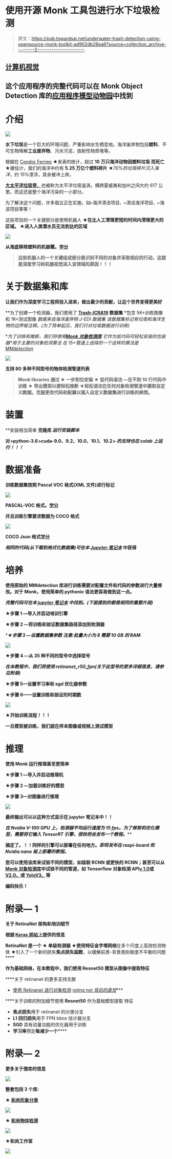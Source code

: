 # 使用开源 Monk 工具包进行水下垃圾检测

> 原文：<https://pub.towardsai.net/underwater-trash-detection-using-opensource-monk-toolkit-ad902db26ea6?source=collection_archive---------2----------------------->

## [计算机视觉](https://towardsai.net/p/category/computer-vision)

## 这个应用程序的完整代码可以在 Monk Object Detection 库的[应用程序模型动物园](https://github.com/Tessellate-Imaging/Monk_Object_Detection/blob/master/application_model_zoo/Example%20-%20Underwater%20Trash%20Detection.ipynb)中找到

# 介绍

![](img/391cc64a9304b847c4cec687f351522e.png)

**水下垃圾**是一个巨大的环境问题，严重影响水生栖息地。海洋废弃物包括**塑料**、不可生物降解**工业废弃物**、污水污泥、放射性物质堆等。

根据在 [Condor Ferries](https://www.condorferries.co.uk/marine-ocean-pollution-statistics-facts)
★发表的统计，超过 **10 万只海洋动物因塑料垃圾
而死亡**★据估计，我们的海洋中约有 **5.25 万亿个塑料碎片**
★*70%的垃圾碎片沉入海洋*，约 15%漂浮，其余被冲上岸。

[**大太平洋垃圾带**，](https://www.azocleantech.com/article.aspx?ArticleID=1071)也被称为太平洋垃圾漩涡，横跨夏威夷和加州之间大约 617 公里。而这还是整个海洋污染的一小部分。

为了解决这个问题，许多倡议正在实施，如▹海洋清洁项目、▹清洁海洋项目、▹海滨项目等等！

这些项目的一个关键部分是使用机器人 **★在比人工清理更短的时间内清理更大的区域。
★进入人类潜水员无法到达的区域**

**![](img/28b3b69465d8888614c20061d65a27c0.png)**

**从海底移除塑料的机器蟹。[学分](https://www.asme.org/topics-resources/content/a-robot-crab-to-clean-the-ocean)**

> ****这些机器人的一个关键组成部分是识别不同的对象并采取相应的行动，这就是深度学习和机器视觉进入该领域的原因！！！****

# **关于数据集和库**

**让我们作为深度学习工程师投入进来，做出最少的贡献，让这个世界变得更美好**

**为了创建一个检测器，我们使用了 [**Trash-ICRA19**](https://conservancy.umn.edu/handle/11299/214366) **数据集**
*包含 5K+训练图像和 1K+测试图像
*数据来自海洋废弃物 *J-EDI 数据集*
*该数据集标记有垃圾和海洋生物的边界框注释。(为了简单起见，我们只对垃圾数据进行训练)**

**为了训练和推断，我们将使用[**Monk 对象检测库**](https://github.com/Tessellate-Imaging/Monk_Object_Detection)
*它作为*低代码可轻松安装的包装器*用于主要的对象检测算法
*在 15+管道上选择的一个这样的算法是 [*MMdetection*](https://github.com/open-mmlab/mmdetection)**

**![](img/15b52951576447f55792be2a2c34b1be.png)**

****支持 80 多种不同型号的物体检测管道列表****

> ****Monk libraries 通过** ★ **一步到位**安装
> ★ **低代码语法** —在不到 10 行代码中训练
> ★ **导出模型**以便轻松推断
> ★轻松语法**在任何对象检测管道中摄取自定义数据**。克服更改代码和配置以插入自定义数据集进行训练的麻烦。**

# **装置**

**安装相当简单 ****克隆库
*运行安装脚本*****

****对
▹python-3.6
▹cuda-9.0、9.2、10.0、10.1、10.2
▹ *的支持也在 colab 上运行！！！*****

# ****数据准备****

****训练数据集按照 Pascal VOC 格式(XML 文件)进行标记****

****![](img/0bf43ea2d67c3db53b3c5a117ef784ef.png)****

****PASCAL-VOC 格式。[学分](https://github.com/Tessellate-Imaging/Monk_Object_Detection/blob/master/example_notebooks/sample_dataset/ship/voc/output-000000001.xml)****

****并且训练引擎要求数据为 COCO 格式****

****![](img/0a7c090dba8dd5c8a5041cd861aff09f.png)****

****COCO Json 格式[学分](https://github.com/Tessellate-Imaging/Monk_Object_Detection/blob/master/example_notebooks/sample_dataset/ship/annotations/instances_Images.json)****

*****相同的代码(从下载到格式化数据集)可在本* [*Jupyter 笔记本*](https://github.com/Tessellate-Imaging/Monk_Object_Detection/blob/master/application_model_zoo/Example%20-%20Underwater%20Trash%20Detection.ipynb) 中获得****

# ****培养****

****使用原始的 MMdetection 库进行训练需要对配置文件和代码的参数进行大量修改。对于 Monk，使用简单的 pythonic 语法更容易做到这一点。****

*****完整代码可在本* [*jupyter 笔记本*](https://github.com/Tessellate-Imaging/Monk_Object_Detection/blob/master/application_model_zoo/Example%20-%20Underwater%20Trash%20Detection.ipynb) *中找到。(下面提到的都是相同的重要片段)*****

****★步骤 1 —导入并启动培训引擎****

****★步骤 2 —将训练和验证数据集路径添加到检测器****

****★步骤 3 —设置数据集参数
*注意:批量大小为 8 需要 10 GB 的 RAM****

****![](img/dd576484cb6a1f6ef2ace8d6c058df77.png)****

****★步骤 4 —从 35 种不同的型号中选择型号****

*****在本教程中，我们将使用 retinanet_r50_fpn(关于此型号的更多详细信息，请参见附录)*****

****★步骤 5—设置学习率和 sgd 优化器参数****

****★步骤 6——设置训练和验证的时期数****

****![](img/091641d688371e5dc2d65d6d2d01396a.png)****

****★开始训练流程！！！****

****一旦模型被训练，我们就在样本图像或视频上测试模型****

# ****推理****

****使用 Monk 运行推理甚至更简单****

****★步骤 1 —导入并启动推理机****

****★步骤 2 —加载训练好的模型****

****★步骤 3—对图像进行推理****

****![](img/8e4a98b12d4c5eb23c5b4ec1fd2bdd2d.png)****

****最终输出可以以这种方式显示在 jupyter 笔记本中！！****

****在 Nvidia V-100 GPU 上，检测器平均运行速度为 15 fps。为了修剪和优化模型，需要将它输入 TensorRT 引擎，很快将会发布一个*教程。*****

****搞定了。！！同样的引擎**可以部署在任何地方**。*即将发布在 raspi-board 和 Nvidia nano 板上部署的教程。*****

****您可以使用该库来试验不同的模型，如级联 RCNN 或更快的 RCNN；甚至可以从 [Monk 对象检测库](https://github.com/Tessellate-Imaging/Monk_Object_Detection)中试验不同的管道，如 Tensorflow 对象检测 API[v 1.0](https://github.com/Tessellate-Imaging/Monk_Object_Detection/tree/master/12_tf_obj_1)或 [V2.0、](https://github.com/Tessellate-Imaging/Monk_Object_Detection/tree/master/13_tf_obj_2)或 [YoloV3、](https://github.com/Tessellate-Imaging/Monk_Object_Detection/tree/master/7_yolov3)等****

****编码快乐！****

# ****附录— 1****

****关于 RetinaNet 架构和培训细节****

****根据 [Keras 网站](https://keras.io/examples/vision/retinanet/)上提供的信息****

******RetinaNet** 是一个
★ **单级**检测器
★使用**特征金字塔网络**在多个尺度上高效检测物体
★引入了一个新的损失**焦点损失函数**，以缓解前景-背景类别极度不平衡的问题****

****作为基础网络，在本教程中，我们使用 **Resnet50** 模型从图像中提取特征****

****关于 retinanet 的更多支持文献
* [使用 Retinanet 进行对象检测](https://www.wandb.com/articles/object-detection-with-retinanet)
*[retina net 背后的直觉](https://medium.com/@14prakash/the-intuition-behind-retinanet-eb636755607d)****

****关于训练的附加细节使用 **Resnet50** 作为基础模型提取
特征
* **焦点损失**用于 retinanet 的分类分支
* **L1 回归损失**用于 FPN bbox 估计器分支
* **SGD** 具有动量功能的优化器用于训练
* **学习率**预定**每减少一个******

# ****附录— 2****

****更多关于僧库的信息****

****![](img/7d96706a615152128c44585082951f8b.png)****

******整套包括 3 个库:******

****★ [和尚形象分类](https://github.com/Tessellate-Imaging/monk_v1)****

****![](img/962e7cd3748f88e01e5c2791aac1c616.png)****

****★ [和尚物体检测](https://github.com/Tessellate-Imaging/Monk_Object_Detection)****

****![](img/a8ef95ad1870c81c3d558658178e2bae.png)****

****★和尚工作室****

****![](img/b8ec5df40e8e5b80f7d334d76fb7c1e6.png)****